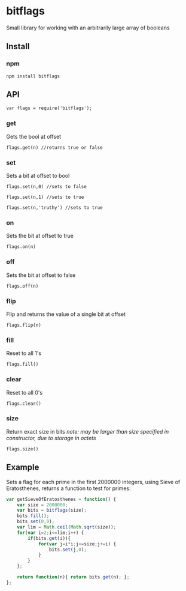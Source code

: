 # bitflags
Small library for working with an arbitrarily large array of booleans


## Install

### npm
```
npm install bitflags
```

## API

```
var flags = require('bitflags');
```

### get
Gets the bool at offset

```
flags.get(n) //returns true or false
```

### set
Sets a bit at offset to bool

```
flags.set(n,0) //sets to false
```

```
flags.set(n,1) //sets to true
```

```
flags.set(n,'truthy') //sets to true
```


### on
Sets the bit at offset to true

```
flags.on(n)
```

### off
Sets the bit at offset to false

```
flags.off(n)
```

### flip
Flip and returns the value of a single bit at offset

```
flags.flip(n)
```

### fill
Reset to all 1's

```
flags.fill()
```

### clear
Reset to all 0's

```
flags.clear()
```

### size
Return exact size in bits
*note: may be larger than size specified in constructor, due to storage in octets*
```
flags.size()
```

## Example

Sets a flag for each prime in the first 2000000 integers, using Sieve of Eratosthenes, returns a function to test for primes:

```javascript
var getSieveOfEratosthenes = function() {
	var size = 2000000;
	var bits = bitflags(size);
	bits.fill();
	bits.set(0,0);
	var lim = Math.ceil(Math.sqrt(size));
	for(var i=2;i<=lim;i++) {
		if(bits.get(i)){
			for(var j=i*i;j<=size;j+=i) {
				bits.set(j,0);
			}
		}
	};

	return function(n){ return bits.get(n); };
};
```

